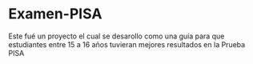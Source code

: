 # Examen-PISA
Este fué un proyecto el cual se desarollo como una guía para que estudiantes entre 15 a 16 años tuvieran mejores resultados en la Prueba PISA

